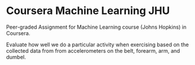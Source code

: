 # Coursera Machine Learning JHU
Peer-graded Assignment for Machine Learning course (Johns Hopkins) in Coursera.

Evaluate how well we do a particular activity when exercising based on 
the collected data from from accelerometers on the belt, forearm, arm, and dumbel.
